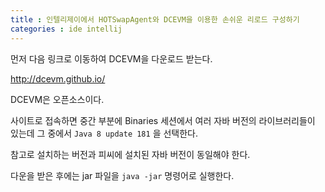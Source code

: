```yaml
---
title : 인텔리제이에서 HOTSwapAgent와 DCEVM을 이용한 손쉬운 리로드 구성하기 
categories : ide intellij
---
```


먼저 다음 링크로 이동하여 DCEVM을 다운로드 받는다. 

<http://dcevm.github.io/>


DCEVM은 오픈소스이다.

사이트로 접속하면 중간 부분에 Binaries 세션에서 여러 자바 버전의 라이브러리들이 있는데 그 중에서 `Java 8 update 181` 을 선택한다.

참고로 설치하는 버전과 피씨에 설치된 자바 버전이 동일해야 한다.

다운을 받은 후에는 jar 파일을 `java -jar` 명령어로 실행한다.











